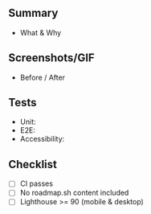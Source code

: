 ## Summary
- What & Why

## Screenshots/GIF
- Before / After

## Tests
- Unit:
- E2E:
- Accessibility:

## Checklist
- [ ] CI passes
- [ ] No roadmap.sh content included
- [ ] Lighthouse >= 90 (mobile & desktop)
